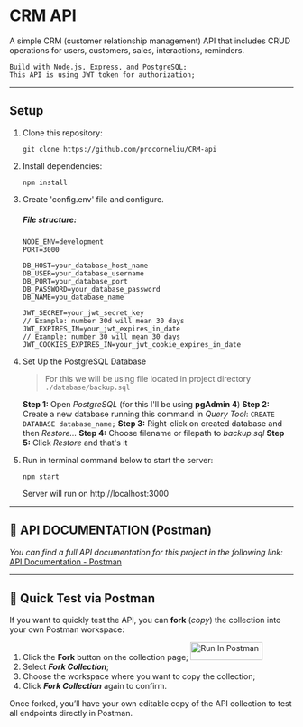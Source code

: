 # CRM API

A simple CRM (customer relationship management) API that includes CRUD operations for users, customers, sales, interactions, reminders.

```
Build with Node.js, Express, and PostgreSQL;
This API is using JWT token for authorization;
```

---

## Setup

1. Clone this repository:

   ```
   git clone https://github.com/procorneliu/CRM-api
   ```

2. Install dependencies:

   ```
   npm install
   ```

3. Create 'config.env' file and configure.

   ##### File structure:

   ```
   NODE_ENV=development
   PORT=3000

   DB_HOST=your_database_host_name
   DB_USER=your_database_username
   DB_PORT=your_database_port
   DB_PASSWORD=your_database_password
   DB_NAME=you_database_name

   JWT_SECRET=your_jwt_secret_key
   // Example: number 30d will mean 30 days
   JWT_EXPIRES_IN=your_jwt_expires_in_date
   // Example: number 30 will mean 30 days
   JWT_COOKIES_EXPIRES_IN=your_jwt_cookie_expires_in_date
   ```

4. Set Up the PostgreSQL Database

   > For this we will be using file located in project directory `./database/backup.sql`

   **Step 1:** Open _PostgreSQL_ (for this I'll be using **pgAdmin 4**)
   **Step 2:** Create a new database running this command in _Query Tool_:
   `CREATE DATABASE database_name;`
   **Step 3:** Right-click on created database and then _Restore..._
   **Step 4:** Choose filename or filepath to _backup.sql_
   **Step 5:** Click _Restore_ and that's it

   >

5. Run in terminal command below to start the server:
   ```
   npm start
   ```
   Server will run on http://localhost:3000

---

## 📖 API DOCUMENTATION (Postman)

_You can find a full API documentation for this project in the following link:_
[API Documentation - Postman](https://documenter.getpostman.com/view/39477521/2sB2cUAi23)

---

## 🚀 Quick Test via Postman

If you want to quickly test the API, you can **fork** (_copy_) the collection into your own Postman workspace:

1. Click the **Fork** button on the collection page;
   [<img src="https://run.pstmn.io/button.svg" alt="Run In Postman" style="width: 128px; height: 32px;">](https://god.gw.postman.com/run-collection/39477521-9d268107-2b3e-432f-a827-19b525617c19?action=collection%2Ffork&source=rip_markdown&collection-url=entityId%3D39477521-9d268107-2b3e-432f-a827-19b525617c19%26entityType%3Dcollection%26workspaceId%3D67ff2e9e-a074-43a8-aeea-5a472425434d#?env%5BDEVELOPMENT%5D=W3sia2V5IjoiVVJMIiwidmFsdWUiOiJodHRwOi8vMTI3LjAuMC4xOjMwMDAvYXBpIiwiZW5hYmxlZCI6dHJ1ZSwidHlwZSI6ImRlZmF1bHQiLCJzZXNzaW9uVmFsdWUiOiJodHRwOi8vMTI3LjAuMC4xOjMwMDAvYXBpIiwiY29tcGxldGVTZXNzaW9uVmFsdWUiOiJodHRwOi8vMTI3LjAuMC4xOjMwMDAvYXBpIiwic2Vzc2lvbkluZGV4IjowfSx7ImtleSI6Imp3dCIsInZhbHVlIjoiIiwiZW5hYmxlZCI6dHJ1ZSwidHlwZSI6ImFueSIsInNlc3Npb25WYWx1ZSI6IiIsImNvbXBsZXRlU2Vzc2lvblZhbHVlIjoiIiwic2Vzc2lvbkluZGV4IjoxfV0=)
2. Select **_Fork Collection_**;
3. Choose the workspace where you want to copy the collection;
4. Click **_Fork Collection_** again to confirm.

Once forked, you’ll have your own editable copy of the API collection to test all endpoints directly in Postman.
